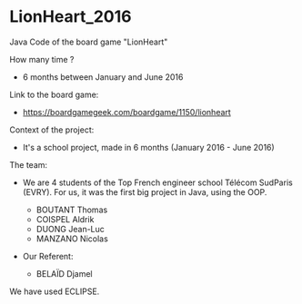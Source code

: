 # LionHeart_2016
Java Code of the board game "LionHeart"


How many time ?
- 6 months between January and June 2016


Link to the board game:
- https://boardgamegeek.com/boardgame/1150/lionheart


Context of the project:
- It's a school project, made in 6 months (January 2016 - June 2016)


The team:
- We are 4 students of the Top French engineer school Télécom SudParis (EVRY). For us, it was the first big project in Java, using the OOP.
		
	- BOUTANT Thomas
	- COISPEL Aldrik
	- DUONG Jean-Luc
	- MANZANO Nicolas

- Our Referent: 
	- BELAÏD Djamel


We have used ECLIPSE.